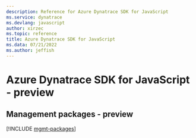 ```yaml
---
description: Reference for Azure Dynatrace SDK for JavaScript
ms.service: dynatrace
ms.devlang: javascript
author: xirzec
ms.topic: reference
title: Azure Dynatrace SDK for JavaScript
ms.data: 07/21/2022
ms.author: jeffish
---
```

# Azure Dynatrace SDK for JavaScript - preview

## Management packages - preview
[!INCLUDE [mgmt-packages](dynatrace-mgmt-index.md)]